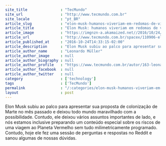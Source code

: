 ```yaml
---
site_title               : "TecMundo"
site_url                 : "http://www.tecmundo.com.br"
site_locale              : "pt_BR"
article_slug             : "elon-musk-humanos-viveriam-em-redomas-de-vidro-em-marte"
article_title            : "Elon Musk: humanos viveriam em redomas de vidro em Marte"
article_image            : "https://imgnzn-a.akamaized.net//2016/10/24/24133036163158-t1200x480.jpg"
article_url              : "http://www.tecmundo.com.br/spacex/110906-elon-musk-humanos-viveriam-redomas-vidro-em-marte.htm"
article_published_at     : "2016-10-24T14:33:15-02:00"
article_description      : "Elon Musk subiu ao palco para apresentar sua proposta de colonização de Marte no mês passado e deixou todo mundo maravilhado com a possibilidade. Contudo, ele deixou vários assuntos importantes de lado, e nós estamos inclusive preparando um conteúdo especial sobre os riscos de uma viagem ao Planeta Vermelho sem tudo milimetricamente programado. Contudo, hoje ele fez uma sessão de perguntas e respostas no Reddit e sanou algumas de nossas dúvidas."
article_author_name      : "Leonardo Müller"
article_author_image     : null
article_author_biography : null
article_author_profile   : "https://www.tecmundo.com.br/autor/163-leonardo-muller/"
article_author_facebook  : null
article_author_twitter   : null
category                 : ['technology']
tags                     : ['TecMundo']
permalink                : "/:categories/elon-musk-humanos-viveriam-em-redomas-de-vidro-em-marte/"
layout                   : post
---
```


Elon Musk subiu ao palco para apresentar sua proposta de colonização de Marte no mês passado e deixou todo mundo maravilhado com a possibilidade. Contudo, ele deixou vários assuntos importantes de lado, e nós estamos inclusive preparando um conteúdo especial sobre os riscos de uma viagem ao Planeta Vermelho sem tudo milimetricamente programado. Contudo, hoje ele fez uma sessão de perguntas e respostas no Reddit e sanou algumas de nossas dúvidas.

